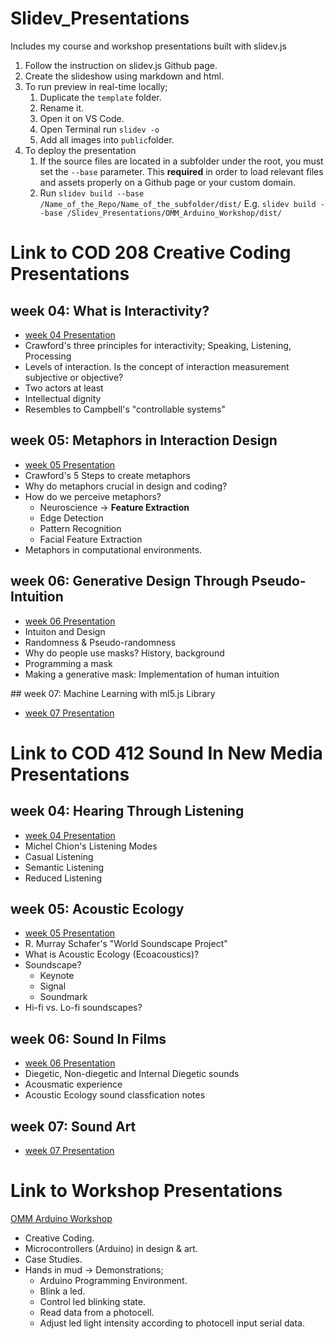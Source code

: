# Slidev_Presentations
 Includes my course and workshop presentations built with slidev.js

1. Follow the instruction on slidev.js Github page.
2. Create the slideshow using markdown and html.
3. To run preview in real-time locally;
   1. Duplicate the ```template``` folder.
   2. Rename it.
   3. Open it on VS Code.
   4. Open Terminal run ```slidev -o```
   5. Add all images into ```public```folder.
4. To deploy the presentation
   1. If the source files are located in a subfolder under the root, you must set the ```--base``` parameter. This **required** in order to load relevant files and assets properly on a Github page or your custom domain.
   2. Run ```slidev build --base /Name_of_the_Repo/Name_of_the_subfolder/dist/```
   E.g. ```slidev build --base /Slidev_Presentations/OMM_Arduino_Workshop/dist/```

# Link to COD 208 Creative Coding Presentations
## week 04: What is Interactivity?
- [week 04 Presentation](https://alptugan.github.io/Slidev_Presentations/week04_cod_208/dist)
- Crawford's three principles for interactivity; Speaking, Listening, Processing
- Levels of interaction. Is the concept of interaction measurement subjective or objective?
- Two actors at least
- Intellectual dignity
- Resembles to Campbell's "controllable systems"

## week 05: Metaphors in Interaction Design
- [week 05 Presentation](https://alptugan.github.io/Slidev_Presentations/week05_cod_208-Metaphors/dist)
- Crawford's 5 Steps to create metaphors
- Why do metaphors crucial in design and coding?
- How do we perceive metaphors?
  - Neuroscience → **Feature Extraction**
  - Edge Detection
  - Pattern Recognition
  - Facial Feature Extraction
- Metaphors in computational environments. 

## week 06: Generative Design Through Pseudo-Intuition
- [week 06 Presentation](https://alptugan.github.io/Slidev_Presentations/week06_cod_208-Generative_Masks/dist)
- Intuiton and Design
- Randomness & Pseudo-randomness 
- Why do people use masks? History, background
- Programming a mask
- Making a generative mask: Implementation of human intuition

## week 07: Machine Learning with ml5.js Library
- [week 07 Presentation](https://alptugan.github.io/Slidev_Presentations/week07_cod_208-ML5_FaceApi/dist/)

# Link to COD 412 Sound In New Media Presentations
## week 04: Hearing Through Listening
- [week 04 Presentation](https://alptugan.github.io/Slidev_Presentations/week04_cod_412/dist)
- Michel Chion's Listening Modes
- Casual Listening
- Semantic Listening
- Reduced Listening

## week 05: Acoustic Ecology
- [week 05 Presentation](https://alptugan.github.io/Slidev_Presentations/week05_cod_412-Acoustic_Ecology/dist)
- R. Murray Schafer's "World Soundscape Project"
- What is Acoustic Ecology (Ecoacoustics)?
- Soundscape?
  - Keynote
  - Signal
  - Soundmark
- Hi-fi vs. Lo-fi soundscapes?

## week 06: Sound In Films
- [week 06 Presentation](https://alptugan.github.io/Slidev_Presentations/week06_cod_412-Diegetic_Non-Diegetic_Internal-Diegetic/dist)
- Diegetic, Non-diegetic and Internal Diegetic sounds
- Acousmatic experience
- Acoustic Ecology sound classfication notes

## week 07: Sound Art
- [week 07 Presentation](https://alptugan.github.io/Slidev_Presentations/week07_cod_412-SoundArt/dist)

# Link to Workshop Presentations
[OMM Arduino Workshop](https://alptugan.github.io/Slidev_Presentations/OMM_Arduino_Workshop/dist)
- Creative Coding.
- Microcontrollers (Arduino) in design & art.
- Case Studies.
- Hands in mud → Demonstrations; 
  - Arduino Programming Environment.
  - Blink a led.
  - Control led blinking state.
  - Read data from a photocell.
  - Adjust led light intensity according to photocell input serial data.